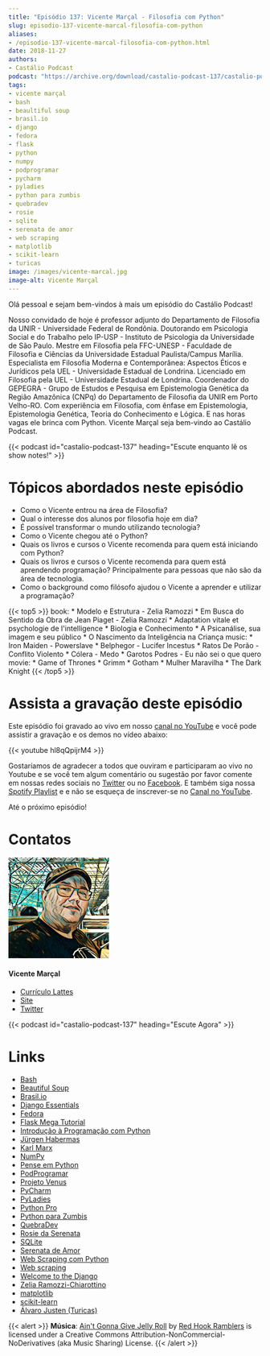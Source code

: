 ```yaml
---
title: "Episódio 137: Vicente Marçal - Filosofia com Python"
slug: episodio-137-vicente-marcal-filosofia-com-python
aliases:
- /episodio-137-vicente-marcal-filosofia-com-python.html
date: 2018-11-27
authors:
- Castálio Podcast
podcast: "https://archive.org/download/castalio-podcast-137/castalio-podcast-137.mp3"
tags:
- vicente marçal
- bash
- beaultiful soup
- brasil.io
- django
- fedora
- flask
- python
- numpy
- podprogramar
- pycharm
- pyladies
- python para zumbis
- quebradev
- rosie
- sqlite
- serenata de amor
- web scraping
- matplotlib
- scikit-learn
- turicas
image: /images/vicente-marcal.jpg
image-alt: Vicente Marçal
---
```


Olá pessoal e sejam bem-vindos à mais um episódio do Castálio Podcast!

Nosso convidado de hoje é professor adjunto do Departamento de Filosofia da
UNIR - Universidade Federal de Rondônia. Doutorando em Psicologia Social e do
Trabalho pelo IP-USP - Instituto de Psicologia da Universidade de São Paulo.
Mestre em Filosofia pela FFC-UNESP - Faculdade de Filosofia e Ciências da
Universidade Estadual Paulista/Campus Marília. Especialista em Filosofia
Moderna e Contemporânea: Aspectos Éticos e Jurídicos pela UEL - Universidade
Estadual de Londrina. Licenciado em Filosofia pela UEL - Universidade Estadual
de Londrina. Coordenador do GEPEGRA - Grupo de Estudos e Pesquisa em
Epistemologia Genética da Região Amazônica (CNPq) do Departamento de Filosofia
da UNIR em Porto Velho-RO. Com experiência em Filosofia, com ênfase em
Epistemologia, Epistemologia Genética, Teoria do Conhecimento e Lógica. E nas
horas vagas ele brinca com Python. Vicente Marçal seja bem-vindo ao Castálio
Podcast.

<div class="clearfix"></div>

{{< podcast id="castalio-podcast-137" heading="Escute enquanto lê os show notes!" >}}

# Tópicos abordados neste episódio

- Como o Vicente entrou na área de Filosofia?
- Qual o interesse dos alunos por filosofia hoje em dia?
- É possível transformar o mundo utilizando tecnologia?
- Como o Vicente chegou até o Python?
- Quais os livros e cursos o Vicente recomenda para quem está
    iniciando com Python?
- Quais os livros e cursos o Vicente recomenda para quem está
    aprendendo programação? Principalmente para pessoas que não são da
    área de tecnologia.
- Como o background como filósofo ajudou o Vicente a aprender e
    utilizar a programação?

{{< top5 >}}
book:
    * Modelo e Estrutura - Zelia Ramozzi
    * Em Busca do Sentido da Obra de Jean Piaget - Zelia Ramozzi
    * Adaptation vitale et psychologie de l'intelligence
    * Biologia e Conhecimento
    * A Psicanálise, sua imagem e seu público
    * O Nascimento da Inteligência na Criança
music:
    * Iron Maiden - Powerslave
    * Belphegor - Lucifer Incestus
    * Ratos De Porão - Conflito Violento
    * Cólera - Medo
    * Garotos Podres - Eu não sei o que quero
movie:
    * Game of Thrones
    * Grimm
    * Gotham
    * Mulher Maravilha
    * The Dark Knight
{{< /top5 >}}

# Assista a gravação deste episódio

Este episódio foi gravado ao vivo em nosso [canal no
YouTube](http://youtube.com/castaliopodcast) e você pode assistir a gravação e
os demos no vídeo abaixo:

{{< youtube hl8qQpijrM4 >}}

Gostaríamos de agradecer a todos que ouviram e participaram ao vivo no Youtube
e se você tem algum comentário ou sugestão por favor comente em nossas redes
sociais no [Twitter](https://twitter.com/castaliopod) ou no
[Facebook](https://www.facebook.com/castaliopod). E também siga nossa [Spotify
Playlist](https://open.spotify.com/user/elyezermr/playlist/0PDXXZRXbJNTPVSnopiMXg)
e e não se esqueça de inscrever-se no [Canal no
YouTube](http://youtube.com/castaliopodcast).

Até o próximo episódio!

# Contatos

<div class="row">
    <div class="col-md-6">
        <p>
        <div class="media">
        <div class="media-left">
            <img class="media-object rounded-circle img-thumbnail" src="/images/vicente-marcal.jpg" alt="Vicente Marçal" width="200px">
        </div>
        <div class="media-body">
            <h4 class="media-heading">Vicente Marçal</h4>
            <ul class="list-unstyled">
                <li><i class="bi bi-link"></i> <a href="http://lattes.cnpq.br/6291991365858479">Currículo Lattes</a></li>
                <li><i class="bi bi-link"></i> <a href="https://www.vicentemarcal.com/">Site</a></li>
                <li><i class="bi bi-twitter"></i> <a href="https://twitter.com/vicentemarcal">Twitter</a></li>
            </ul>
        </div>
        </div>
        </p>
    </div>
</div>

{{< podcast id="castalio-podcast-137" heading="Escute Agora" >}}

# Links

- [Bash](https://www.gnu.org/software/bash/)
- [Beautiful Soup](https://www.crummy.com/software/BeautifulSoup/)
- [Brasil.io](https://brasil.io/)
- [Django Essentials](https://www.goodreads.com/book/show/23099363-django-essentials)
- [Fedora](https://getfedora.org/)
- [Flask Mega Tutorial](https://www.youtube.com/watch?v=fft6IvL-y1g&list=PLCuWRxjbgFnOgjL5rynXlnotsDhsi00Xa&index=3)
- [Introdução à Programação com Python](https://www.goodreads.com/book/show/35109529-introdu-o-programa-o-com-python)
- [Jürgen Habermas](https://en.wikipedia.org/wiki/J%C3%BCrgen_Habermas)
- [Karl Marx](https://en.wikipedia.org/wiki/Karl_Marx)
- [NumPy](http://www.numpy.org/)
- [Pense em Python](https://www.goodreads.com/book/show/40800648-pense-em-python)
- [PodProgramar](https://mundopodcast.com.br/podprogramar/)
- [Projeto Venus](https://www.thevenusproject.com/)
- [PyCharm](https://www.jetbrains.com/pycharm/)
- [PyLadies](http://brasil.pyladies.com/)
- [Python Pro](https://www.python.pro.br/)
- [Python para Zumbis](https://www.pycursos.com/python-para-zumbis/)
- [QuebraDev](http://quebradev.com.br/)
- [Rosie da Serenata](https://twitter.com/RosieDaSerenata)
- [SQLite](https://sqlite.org/)
- [Serenata de Amor](https://serenata.ai/)
- [Web Scraping com Python](https://www.goodreads.com/book/show/24488664-web-scraping-with-python)
- [Web scraping](https://en.wikipedia.org/wiki/Web_scraping)
- [Welcome to the Django](https://welcometothedjango.com.br/)
- [Zelia Ramozzi-Chiarottino](http://lattes.cnpq.br/2160365073619685)
- [matplotlib](https://matplotlib.org/)
- [scikit-learn](https://scikit-learn.org/)
- [Álvaro Justen (Turicas)](http://turicas.info/)

{{< alert >}}
**Música**: [Ain\'t Gonna Give Jelly
Roll](http://freemusicarchive.org/music/Red_Hook_Ramblers/Live__WFMU_on_Antique_Phonograph_Music_Program_with_MAC_Feb_8_2011/Red_Hook_Ramblers_-_12_-_Aint_Gonna_Give_Jelly_Roll)
by [Red Hook Ramblers](http://www.redhookramblers.com/) is licensed under a
Creative Commons Attribution-NonCommercial-NoDerivatives (aka Music Sharing)
License.
{{< /alert >}}
